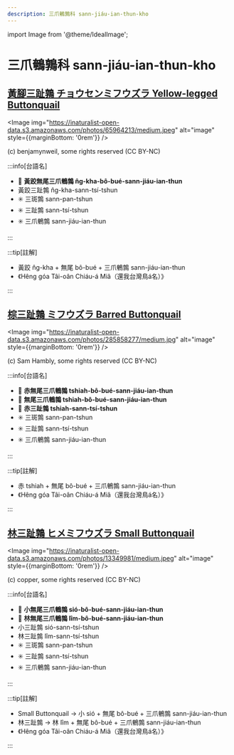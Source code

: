 ```yaml
---
description: 三爪鵪鶉科 sann-jiáu-ian-thun-kho
---
```


import Image from '@theme/IdealImage';

# 三爪鵪鶉科 sann-jiáu-ian-thun-kho

## [黃腳三趾鶉 チョウセンミフウズラ Yellow-legged Buttonquail](https://ebird.org/species/yelbut1)

<Image img="https://inaturalist-open-data.s3.amazonaws.com/photos/65964213/medium.jpeg" alt="image" style={{marginBottom: '0rem'}} />

<p className="image-caption">
(c) benjamynweil, some rights reserved (CC BY-NC)
</p>

:::info[台語名]

- 🎯 **黃跤無尾三爪鵪鶉 n̂g-kha-bô-bué-sann-jiáu-ian-thun**
- 黃跤三趾鶉 n̂g-kha-sann-tsí-tshun
- ✳️ 三斑鶉 sann-pan-tshun
- ✳️ 三趾鶉 sann-tsí-tshun
- ✳️ 三爪鵪鶉 sann-jiáu-ian-thun

:::

:::tip[註解]

- 黃跤 n̂g-kha + 無尾 bô-bué + 三爪鵪鶉 sann-jiáu-ian-thun
- 《Hêng góa Tâi-oân Chiáu-á Miâ（還我台灣鳥á名）》

:::

## [棕三趾鶉 ミフウズラ Barred Buttonquail](https://ebird.org/species/barbut1)

<Image img="https://inaturalist-open-data.s3.amazonaws.com/photos/285858277/medium.jpg" alt="image" style={{marginBottom: '0rem'}} />

<p className="image-caption">
(c) Sam Hambly, some rights reserved (CC BY-NC)
</p>

:::info[台語名]

- 🎯 **赤無尾三爪鵪鶉 tshiah-bô-bué-sann-jiáu-ian-thun**
- 🎯 **無尾三爪鵪鶉 tshiah-bô-bué-sann-jiáu-ian-thun**
- 🎯 **赤三趾鶉 tshiah-sann-tsí-tshun**
- ✳️ 三斑鶉 sann-pan-tshun
- ✳️ 三趾鶉 sann-tsí-tshun
- ✳️ 三爪鵪鶉 sann-jiáu-ian-thun

:::

:::tip[註解]

- 赤 tshiah + 無尾 bô-bué + 三爪鵪鶉 sann-jiáu-ian-thun
- 《Hêng góa Tâi-oân Chiáu-á Miâ（還我台灣鳥á名）》

:::

## [林三趾鶉 ヒメミフウズラ Small Buttonquail](https://ebird.org/species/smabut2)

<Image img="https://inaturalist-open-data.s3.amazonaws.com/photos/13349981/medium.jpeg" alt="image" style={{marginBottom: '0rem'}} />

<p className="image-caption">
(c) copper, some rights reserved (CC BY-NC)
</p>

:::info[台語名]

- 🎯 **小無尾三爪鵪鶉 sió-bô-bué-sann-jiáu-ian-thun**
- 🎯 **林無尾三爪鵪鶉 lîm-bô-bué-sann-jiáu-ian-thun**
- 小三趾鶉 sió-sann-tsí-tshun
- 林三趾鶉 lîm-sann-tsí-tshun
- ✳️ 三斑鶉 sann-pan-tshun
- ✳️ 三趾鶉 sann-tsí-tshun
- ✳️ 三爪鵪鶉 sann-jiáu-ian-thun

:::

:::tip[註解]

- Small Buttonquail -> 小 sió + 無尾 bô-bué + 三爪鵪鶉 sann-jiáu-ian-thun
- 林三趾鶉 -> 林 lîm + 無尾 bô-bué + 三爪鵪鶉 sann-jiáu-ian-thun
- 《Hêng góa Tâi-oân Chiáu-á Miâ（還我台灣鳥á名）》

:::

